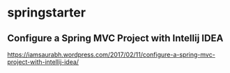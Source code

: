 # springstarter

## Configure a Spring MVC Project with Intellij IDEA
https://iamsaurabh.wordpress.com/2017/02/11/configure-a-spring-mvc-project-with-intellij-idea/
